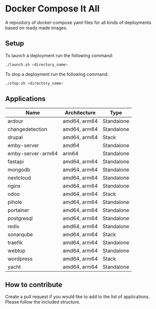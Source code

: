 # Docker Compose It All

A repository of docker-compose yaml files for all kinds of deployments based on ready made images.

## Setup

To launch a deployment run the following command:

```bash
./launch.sh <directory_name>
```

To stop a deployment run the following command:

```bash
./stop.sh <directory_name>
```
## Applications

| Name | Architecture | Type |
|----------|----------|----------|
| ardour | amd64, arm64 | Standalone |
| changedetection | amd64, arm64 | Standalone |
| drupal | amd64, arm64 | Stack |
| emby-server | amd64 | Standalone |
| emby-server-arm64 | arm64 | Standalone |
| fastapi | amd64, arm64 | Standalone |
| mongodb | amd64, arm64 | Standalone |
| nextcloud | amd64, arm64 | Standalone |
| nginx | amd64, arm64 | Standalone |
| odoo | amd64, arm64 | Stack |
| pihole | amd64, arm64 | Standalone |
| portainer | amd64, arm64 | Standalone |
| postgresql | amd64, arm64 | Standalone |
| redis | amd64, arm64 | Standalone |
| sonarqube | amd64, arm64 | Stack |
| traefik | amd64, arm64 | Standalone |
| webtop | amd64, arm64 | Standalone |
| wordpress | amd64, arm64 | Stack |
| yacht | amd64, arm64 | Standalone |

## How to contribute

Create a pull request if you would like to add to the list of applications. Please follow the included structure.